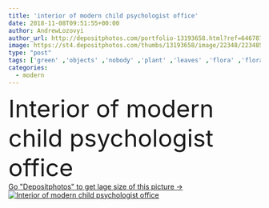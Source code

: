 ```yaml
---
title: 'interior of modern child psychologist office'
date: 2018-11-08T09:51:55+00:00
author: AndrewLozovyi
author_url: http://depositphotos.com/portfolio-13193658.html?ref=64678756
image: https://st4.depositphotos.com/thumbs/13193658/image/22348/223485290/api_thumb_450.jpg?forcejpeg=true
type: "post"
tags: ['green' ,'objects' ,'nobody' ,'plant' ,'leaves' ,'flora' ,'floral' ,'clock' ,'modern' ,'office' ,'window' ,'toys' ,'interior' ,'indoor' ,'home' ,'work' ,'shelves' ,'profession' ,'apartment' ,'curtain' ,'ficus' ,'armchair' ,'daytime' ,'copy space' ,'Living Room' ,'natural light' ]
categories: 
  - modern
---
```

<div aling="center">
            <font size="60"> Interior of modern child psychologist office</font>   
</div>
<div>
    <a href='https://depositphotos.com/223485290/stock-photo-interior-modern-child-psychologist-office.html?ref=64678756' target=_blank > Go "Depositphotos" to get lage size of this picture ->
        <img href='https://depositphotos.com/223485290/stock-photo-interior-modern-child-psychologist-office.html?ref=64678756' src='https://st4.depositphotos.com/13193658/22348/i/950/depositphotos_223485290-stock-photo-interior-modern-child-psychologist-office.jpg?forcejpeg=true' alt='Interior of modern child psychologist office' >
    </a>
</div>

